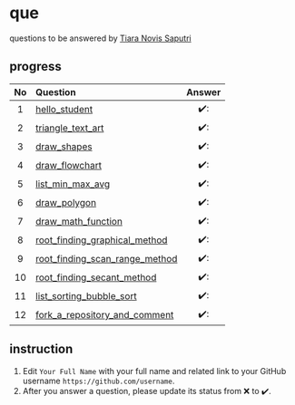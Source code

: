 # que
questions to be answered by [Tiara Novis Saputri](https://github.com/tiaranovis)


## progress
No | Question | Answer
:-: | :- | :-:
1 | [hello_student](hello_student.ipynb) | ✔️:
2 | [triangle_text_art](triangle_text_art.ipynb) | ✔️:
3 | [draw_shapes](draw_shapes.ipynb) | ✔️:
4 | [draw_flowchart](draw_flowchart.ipynb) | ✔️:
5 | [list_min_max_avg](list_min_max_avg.ipynb) | ✔️:
6 | [draw_polygon](draw_polygon.ipynb) | ✔️:
7 | [draw_math_function](draw_math_function.ipynb) | ✔️:
8 | [root_finding_graphical_method](root_finding_graphical_method.ipynb) | ✔️:
9 | [root_finding_scan_range_method](root_finding_scan_range_method.ipynb) | ✔️:
10 | [root_finding_secant_method](root_finding_secant_method.ipynb) | ✔️:
11 | [list_sorting_bubble_sort](list_sorting_bubble_sort.ipynb) | ✔️:
12 | [fork_a_repository_and_comment](fork_a_repository_and_comment.ipynb) | ✔️:

## instruction
1. Edit `Your Full Name` with your full name and related link to your GitHub username `https://github.com/username`.
2. After you answer a question, please update its status from :x: to :heavy_check_mark:.
